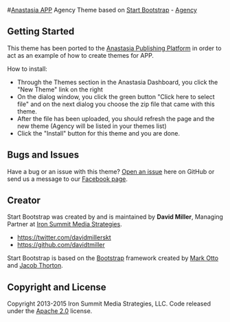 #[Anastasia APP](http://www.anastasia-app.com/) Agency Theme based on [Start Bootstrap](http://startbootstrap.com/) - [Agency](http://startbootstrap.com/template-overviews/agency/)


## Getting Started

This theme has been ported to the [Anastasia Publishing Platform](http://www.anastasia-app.com/) in order to act as an example of how to create themes for APP.

How to install:

*   Through the Themes section in the Anastasia Dashboard, you click the "New Theme" link on the right
*   On the dialog window, you click the green button "Click here to select file" and on the next dialog you choose the zip file that came with this theme.
*   After the file has been uploaded, you should refresh the page and the new theme (Agency will be listed in your themes list)
*   Click the "Install" button for this theme and you are done.

## Bugs and Issues

Have a bug or an issue with this theme? [Open an issue](https://github.com/basdog22/Anastasia-themes-agency/issues) here on GitHub or send us a message to our [Facebook page](https://www.facebook.com/pages/Anastasia-Publishing-Platform-APP/1429413080696658?fref=ts).

## Creator

Start Bootstrap was created by and is maintained by **David Miller**, Managing Partner at [Iron Summit Media Strategies](http://www.ironsummitmedia.com/).

* https://twitter.com/davidmillerskt
* https://github.com/davidtmiller

Start Bootstrap is based on the [Bootstrap](http://getbootstrap.com/) framework created by [Mark Otto](https://twitter.com/mdo) and [Jacob Thorton](https://twitter.com/fat).

## Copyright and License

Copyright 2013-2015 Iron Summit Media Strategies, LLC. Code released under the [Apache 2.0](https://github.com/IronSummitMedia/startbootstrap-agency/blob/gh-pages/LICENSE) license.
